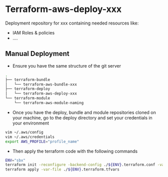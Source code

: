 # Terraform-aws-deploy-xxx

Deployment repository for xxx containing needed resources like:
- IAM Roles & policies
- ....

## Manual Deployment

- Ensure you have the same structure of the git server

```bash
.
├── terraform-bundle
│   └── terraform-aws-bundle-xxx
├── terraform-deploy
│   └── terraform-aws-deploy-xxx
└── terraform-module
    └── terraform-aws-module-naming
```

- Once you have the deploy, bundle and module repositories cloned on your machine, go to the deploy directory and set your credentials in your environment

```bash
vim ~/.aws/config
vim ~/.aws/credentials
export AWS_PROFILE="profile_name"
```

- Then apply the terraform code with the following commands

```bash
ENV="sbx"
terraform init -reconfigure -backend-config ./${ENV}.terraform.conf -var-file ./${ENV}.terraform.tfvars
terraform apply -var-file ./${ENV}.terraform.tfvars
```

<!-- BEGINNING OF PRE-COMMIT-TERRAFORM DOCS HOOK -->
<!-- END OF PRE-COMMIT-TERRAFORM DOCS HOOK -->
